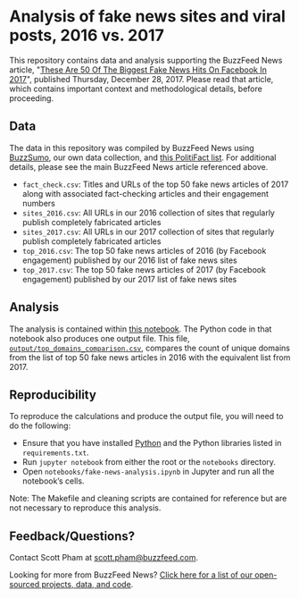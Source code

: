 # Analysis of fake news sites and viral posts, 2016 vs. 2017

This repository contains data and analysis supporting the BuzzFeed News article, "[These Are 50 Of The Biggest Fake News Hits On Facebook In 2017](https://www.buzzfeed.com/craigsilverman/these-are-50-of-the-biggest-fake-news-hits-on-facebook-in)", published Thursday, December 28, 2017. Please read that article, which contains important context and methodological details, before proceeding.

## Data

The data in this repository was compiled by BuzzFeed News using [BuzzSumo](https://buzzsumo.com/), our own data collection, and [this PolitiFact list](http://www.politifact.com/punditfact/article/2017/apr/20/politifacts-guide-fake-news-websites-and-what-they/). For additional details, please see the main BuzzFeed News article referenced above.

- `fact_check.csv`: Titles and URLs of the top 50 fake news articles of 2017 along with associated fact-checking articles and their engagement numbers
- `sites_2016.csv`: All URLs in our 2016 collection of sites that regularly publish completely fabricated articles
- `sites_2017.csv`: All URLs in our 2017 collection of sites that regularly publish completely fabricated articles
- `top_2016.csv`: The top 50 fake news articles of 2016 (by Facebook engagement) published by our 2016 list of fake news sites
- `top_2017.csv`: The top 50 fake news articles of 2017 (by Facebook engagement) published by our 2017 list of fake news sites

## Analysis

The analysis is contained within [this notebook](notebooks/fake-news-analysis.ipynb). The Python code in that notebook  also produces one output file. This file, [`output/top_domains_comparison.csv`](output/top_domains_comparison.csv), compares the count of unique domains from the list of top 50 fake news articles in 2016 with the equivalent list from 2017.

## Reproducibility

To reproduce the calculations and produce the output file, you will need to do the following:

- Ensure that you have installed [Python](https://www.python.org/) and the Python libraries listed in `requirements.txt`.
- Run `jupyter notebook` from either the root or the `notebooks` directory.
- Open `notebooks/fake-news-analysis.ipynb` in Jupyter and run all the notebook’s cells.

Note: The Makefile and cleaning scripts are contained for reference but are not necessary to reproduce this analysis.

## Feedback/Questions?

Contact Scott Pham at [scott.pham@buzzfeed.com](scott.pham@buzzfeed.com).

Looking for more from BuzzFeed News? [Click here for a list of our open-sourced projects, data, and code](https://github.com/BuzzFeedNews/everything).
